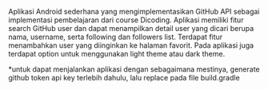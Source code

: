 Aplikasi Android sederhana yang mengimplementasikan GitHub API sebagai implementasi pembelajaran dari course Dicoding. Aplikasi memiliki fitur search GitHub user dan dapat menampilkan detail user yang dicari berupa nama, username, serta following dan followers list. Terdapat fitur menambahkan user yang diinginkan ke halaman favorit. Pada aplikasi juga terdapat option untuk menggunakan light theme atau dark theme.

*untuk dapat menjalankan aplikasi dengan sebagaimana mestinya, generate github token api key terlebih dahulu, lalu replace pada file build.gradle
